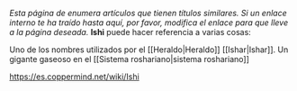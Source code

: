 *Esta página de  enumera artículos que tienen títulos similares.  Si un enlace interno te ha traído hasta aquí, por favor, modifica el enlace para que lleve a la página deseada.*
**Ishi** puede hacer referencia a varias cosas:

Uno de los nombres utilizados por el [[Heraldo\|Heraldo]] [[Ishar\|Ishar]].
Un gigante gaseoso en el [[Sistema roshariano\|sistema roshariano]]


https://es.coppermind.net/wiki/Ishi
